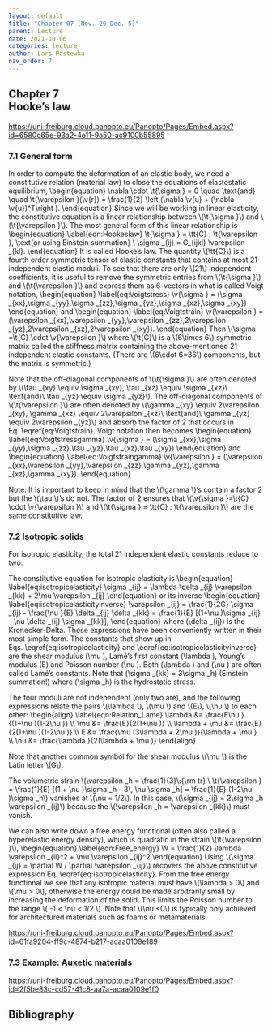 ```yaml
---
layout: default
title: "Chapter 07 [Nov. 29-Dec. 5]"
parent: Lecture
date: 2021-10-06
categories: lecture
author: Lars Pastewka
nav_order: 7
---
```



<h2 class='chapterHead'><span class='titlemark'>Chapter 7</span><br /><a id='x1-10007'></a>Hooke’s law</h2>
<!-- l. 3 --><p class='noindent'><a class='url' href='https://uni-freiburg.cloud.panopto.eu/Panopto/Pages/Embed.aspx?id=6580c65e-93a2-4e11-9a50-ac9100b55895'><span class='cmtt-12'>https://uni-freiburg.cloud.panopto.eu/Panopto/Pages/Embed.aspx?id=6580c65e-93a2-4e11-9a50-ac9100b55895</span></a>
</p>
<h3 class='sectionHead'><span class='titlemark'>7.1 </span> <a id='x1-20007.1'></a>General form</h3>
<!-- l. 7 --><p class='noindent'>In order to compute the deformation of an elastic body, we need a constitutive
relation (material law) to close the equations of elastostatic equilibrium,
\begin{equation} \nabla \cdot \t{\sigma } = 0 \quad \text{and} \quad \t{\varepsilon }(\v{r}) = \frac{1}{2} \left (\nabla \v{u} + (\nabla \v{u})^T\right ). \end{equation}
Since we will be working in linear elasticity, the constitutive equation is a linear
relationship between \(\t{\sigma }\) and \(\t{\varepsilon }\). The most general form of this linear relationship is
\begin{equation} \label{eqn:Hookeslaw} \t{\sigma } = \tt{C} : \t{\varepsilon }, \text{or using Einstein summation} \ \sigma _{ij} = C_{ijkl} \varepsilon _{kl}. \end{equation}
It is called <span class='cmti-12'>Hooke’s law</span>. The quantity \(\tt{C}\) is a fourth order symmetric tensor of elastic
constants that contains at most 21 independent elastic moduli. To see that there
are only \(21\) independent coefficients, it is useful to remove the symmetric entries
from \(\t{\sigma }\) and \(\t{\varepsilon }\) and express them as 6-vectors in what is called <span class='cmti-12'>Voigt notation</span>,
\begin{equation} \label{eq:Voigtstress} \v{\sigma } = (\sigma _{xx},\sigma _{yy},\sigma _{zz},\sigma _{yz},\sigma _{xz},\sigma _{xy}) \end{equation}
and \begin{equation} \label{eq:Voigtstrain} \v{\varepsilon } = (\varepsilon _{xx},\varepsilon _{yy},\varepsilon _{zz},2\varepsilon _{yz},2\varepsilon _{xz},2\varepsilon _{xy}). \end{equation}
Then \(\sigma =\t{C} \cdot \v{\varepsilon }\) where \(\t{C}\) is a \(6\times 6\) symmetric matrix called the <span class='cmti-12'>stiffness matrix </span>containing the
above-mentioned 21 independent elastic constants. (There are \(6\cdot 6=36\) components, but
the matrix is symmetric.)
</p><!-- l. 31 --><p class='indent'> Note that the off-diagonal components of \(\t{\sigma }\) are often denoted by \(\tau _{xy} \equiv \sigma _{xy}, \tau _{xz} \equiv \sigma _{xz}\ \text{and}\ \tau _{yz} \equiv \sigma _{yz}\). The
off-diagonal components of \(\t{\varepsilon }\) are often denoted by \(\gamma _{xy} \equiv 2\varepsilon _{xy}, \gamma _{xz} \equiv 2\varepsilon _{xz}\ \text{and}\ \gamma _{yz} \equiv 2\varepsilon _{yz}\) and absorb the factor of 2
that occurs in Eq. \eqref{eq:Voigtstrain}. Voigt notation then becomes
\begin{equation} \label{eq:Voigtstressgamma} \v{\sigma } = (\sigma _{xx},\sigma _{yy},\sigma _{zz},\tau _{yz},\tau _{xz},\tau _{xy}) \end{equation}
and \begin{equation} \label{eq:Voigtstraingamma} \v{\varepsilon } = (\varepsilon _{xx},\varepsilon _{yy},\varepsilon _{zz},\gamma _{yz},\gamma _{xz},\gamma _{xy}). \end{equation}
</p>
<div class='framedenv' id='shaded*-1'>
<!-- l. 42 --><p class='noindent'><span class='underline'><span class='cmbx-12'>Note:</span></span> It is important to keep in mind that the \(\gamma \)’s contain a factor 2 but the \(\tau \)’s do
not. The factor of 2 ensures that \(\v{\sigma }=\t{C} \cdot \v{\varepsilon }\) and \(\t{\sigma } = \tt{C} : \t{\varepsilon }\) are the same constitutive law. </p></div>
<!-- l. 46 --><p class='noindent'>
</p>
<h3 class='sectionHead'><span class='titlemark'>7.2 </span> <a id='x1-30007.2'></a>Isotropic solids</h3>
<!-- l. 48 --><p class='noindent'>For isotropic elasticity, the total 21 independent elastic constants reduce to two.



The constitutive equation for isotropic elasticity is \begin{equation} \label{eq:isotropicelasticity} \sigma _{ij} = \lambda \delta _{ij} \varepsilon _{kk} + 2\mu \varepsilon _{ij} \end{equation}
or its inverse \begin{equation} \label{eq:isotropicelasticityinverse} \varepsilon _{ij} = \frac{1}{2G} \sigma _{ij} - \frac{\nu }{E} \delta _{ij} \delta _{kk} = \frac{1}{E} [(1+\nu )\sigma _{ij} - \nu \delta _{ij} \sigma _{kk}], \end{equation}
where \(\delta _{ij}\) is the Kronecker-Delta. These expressions have been conveniently
written in their most simple form. The constants that show up in
Eqs. \eqref{eq:isotropicelasticity} and \eqref{eq:isotropicelasticityinverse} are
the shear modulus \(\mu \), Lamé’s first constant \(\lambda \), Young’s modulus \(E\) and Poisson
number \(\nu \). Both \(\lambda \) and \(\nu \) are often called Lamé’s constants. Note that \(\sigma _{kk} = 3\sigma _h\) (Einstein
summation!) where \(\sigma _h\) is the hydrostatic stress.
</p><!-- l. 61 --><p class='indent'> The four moduli are not independent (only two are), and the following
expressions relate the pairs \(\lambda \), \(\mu \) and \(E\), \(\nu \) to each other: \begin{align} \label{eqn:Relation_Lame} \lambda &amp;= \frac{E\nu }{(1+\nu )(1-2\nu )} \\ \mu &amp;= \frac{E}{2(1+\nu )} \\ \lambda + \mu &amp;= \frac{E}{2(1+\nu )(1-2\nu )} \\ E &amp;= \frac{\mu (3\lambda + 2\mu )}{\lambda + \mu } \\ \nu &amp;= \frac{\lambda }{2(\lambda + \mu )} \end{align}
</p><!-- l. 70 --><p class='indent'> Note that another common symbol for the shear modulus \(\mu \) is the Latin letter
\(G\).
</p><!-- l. 72 --><p class='indent'> The volumetric strain \(\varepsilon _h = \frac{1}{3}\:{\rm tr} \ \t{\varepsilon } = \frac{1}{E} [(1 + \nu )\sigma _h - 3\, \nu \sigma _h] = \frac{1}{E} (1-2\nu )\sigma _h\) vanishes at \(\nu = 1/2\). In this case, \(\sigma _{ij} = 2\sigma _h \varepsilon _{ij}\) because the \(\varepsilon _h = \varepsilon _{kk}\) must
vanish.
</p><!-- l. 74 --><p class='indent'> We can also write down a free energy functional (often also called a
hyperelastic energy density), which is quadratic in the strain \(\t{\varepsilon }\), \begin{equation} \label{eqn:Free_energy} W = \frac{1}{2} \lambda \varepsilon _{ii}^2 + \mu \varepsilon _{ij}^2 \end{equation}
Using \(\sigma _{ij} = \partial W / \partial \varepsilon _{ij}\) recovers the above constitutive expression Eq. \eqref{eq:isotropicelasticity}.
From the free energy functional we see that any isotropic material must have \(\lambda &gt; 0\) and
\(\mu &gt; 0\), otherwise the energy could be made arbitrarily small by increasing the
deformation of the solid. This limits the Poisson number to the range \( -1 &lt; \nu &lt; 1/2 \). Note that \(\nu &lt;0\)
is typically only achieved for architectured materials such as foams or
metamaterials.
</p><!-- l. 81 --><p class='indent'> <a class='url' href='https://uni-freiburg.cloud.panopto.eu/Panopto/Pages/Embed.aspx?id=61fa9204-ff9c-4874-b217-acaa0109e189'><span class='cmtt-12'>https://uni-freiburg.cloud.panopto.eu/Panopto/Pages/Embed.aspx?id=61fa9204-ff9c-4874-b217-acaa0109e189</span></a>
</p><!-- l. 83 --><p class='noindent'>
</p>
<h3 class='sectionHead'><span class='titlemark'>7.3 </span> <a id='x1-40007.3'></a>Example: Auxetic materials</h3>
<!-- l. 85 --><p class='noindent'><a class='url' href='https://uni-freiburg.cloud.panopto.eu/Panopto/Pages/Embed.aspx?id=2f5be83c-cd57-41c8-aa7a-acaa0109e1f0'><span class='cmtt-12'>https://uni-freiburg.cloud.panopto.eu/Panopto/Pages/Embed.aspx?id=2f5be83c-cd57-41c8-aa7a-acaa0109e1f0</span></a>



</p>
<h2 class='likechapterHead'><a id='x1-50007.3'></a>Bibliography</h2>

